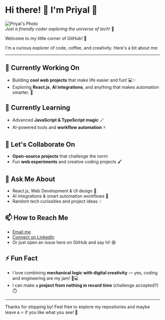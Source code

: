 # Hi there! 👋 I'm Priyal 🚀

![Priyal's Photo](https://github.com/mepripri/Preefolio/blob/main/src/assets/icons/Priyal.PNG)  
*Just a friendly coder exploring the universe of tech!* 🌌

Welcome to my little corner of GitHub! 🎉  

I'm a curious explorer of code, coffee, and creativity. Here's a bit about me:

---

## 🔭 Currently Working On
- Building **cool web projects** that make life easier and fun! 💻✨
- Exploring **React.js**, **AI integrations**, and anything that makes automation smarter. 🤖

## 🌱 Currently Learning
- Advanced **JavaScript & TypeScript magic** 🪄
- AI-powered tools and **workflow automation** ⚡

## 👯 Let's Collaborate On
- **Open-source projects** that challenge the norm
- Fun **web experiments** and creative coding projects 🖌️

## 💬 Ask Me About
- React.js, Web Development & UI design 🎨
- AI integrations & smart automation workflows 🤖
- Random tech curiosities and project ideas 💡

## 📫 How to Reach Me
- [Email me](mailto:priyaldharmendra.patel@slu.edu)
- [Connect on LinkedIn](https://www.linkedin.com/in/priyaldpatel/)  
- Or just open an issue here on GitHub and say hi! 😄

## ⚡ Fun Fact
- I love combining **mechanical logic with digital creativity** — yes, coding and engineering are my jam! 🔧💻
- I can make a **project from nothing in record time** (challenge accepted?) ⏱️

---

Thanks for stopping by! Feel free to explore my repositories and maybe leave a ⭐ if you like what you see! 🌟
